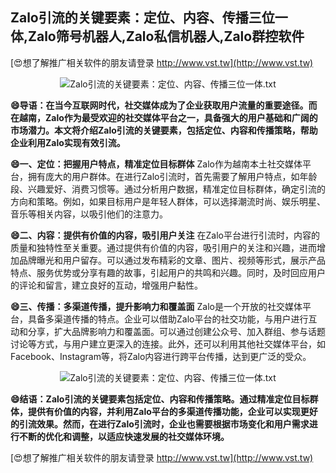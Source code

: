 ## **Zalo引流的关键要素：定位、内容、传播三位一体,Zalo筛号机器人,Zalo私信机器人,Zalo群控软件**

[😍想了解推广相关软件的朋友请登录 http://www.vst.tw](http://www.vst.tw)

 <center><img src="https://vst.tw/MP4/tuiguang/png/3.png" alt="Zalo引流的关键要素：定位、内容、传播三位一体.txt"></center>

**😄导语：在当今互联网时代，社交媒体成为了企业获取用户流量的重要途径。而在越南，Zalo作为最受欢迎的社交媒体平台之一，具备强大的用户基础和广阔的市场潜力。本文将介绍Zalo引流的关键要素，包括定位、内容和传播策略，帮助企业利用Zalo实现有效引流。**

**😄一、定位：把握用户特点，精准定位目标群体**
Zalo作为越南本土社交媒体平台，拥有庞大的用户群体。在进行Zalo引流时，首先需要了解用户特点，如年龄段、兴趣爱好、消费习惯等。通过分析用户数据，精准定位目标群体，确定引流的方向和策略。例如，如果目标用户是年轻人群体，可以选择潮流时尚、娱乐明星、音乐等相关内容，以吸引他们的注意力。

**😄二、内容：提供有价值的内容，吸引用户关注**
在Zalo平台进行引流时，内容的质量和独特性至关重要。通过提供有价值的内容，吸引用户的关注和兴趣，进而增加品牌曝光和用户留存。可以通过发布精彩的文章、图片、视频等形式，展示产品特点、服务优势或分享有趣的故事，引起用户的共鸣和兴趣。同时，及时回应用户的评论和留言，建立良好的互动，增强用户黏性。

**😄三、传播：多渠道传播，提升影响力和覆盖面**
Zalo是一个开放的社交媒体平台，具备多渠道传播的特点。企业可以借助Zalo平台的社交功能，与用户进行互动和分享，扩大品牌影响力和覆盖面。可以通过创建公众号、加入群组、参与话题讨论等方式，与用户建立更深入的连接。此外，还可以利用其他社交媒体平台，如Facebook、Instagram等，将Zalo内容进行跨平台传播，达到更广泛的受众。

 <center><img src="https://vst.tw/MP4/tuiguang/png/4.png" alt="Zalo引流的关键要素：定位、内容、传播三位一体.txt"></center>

**😄结语：Zalo引流的关键要素包括定位、内容和传播策略。通过精准定位目标群体，提供有价值的内容，并利用Zalo平台的多渠道传播功能，企业可以实现更好的引流效果。然而，在进行Zalo引流时，企业也需要根据市场变化和用户需求进行不断的优化和调整，以适应快速发展的社交媒体环境。**

[😍想了解推广相关软件的朋友请登录 http://www.vst.tw](http://www.vst.tw)



